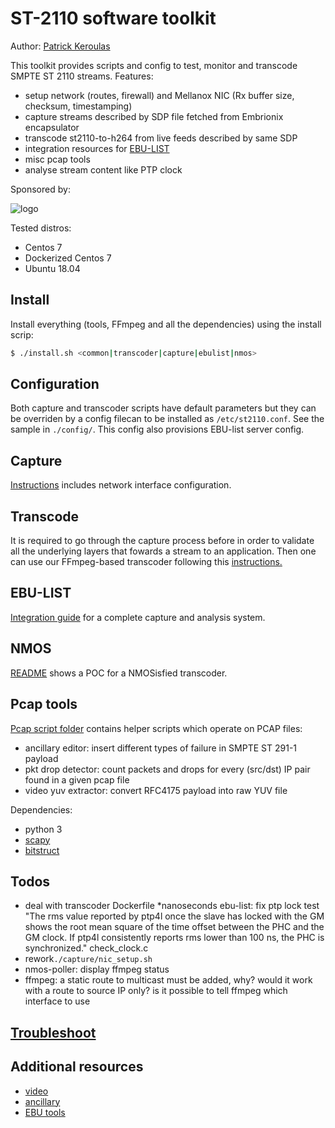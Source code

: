 # ST-2110 software toolkit

Author: [Patrick Keroulas](mailto:patrick.keroulas@radio-canada.ca)

This toolkit provides scripts and config to test, monitor and transcode SMPTE ST 2110 streams.
Features:

* setup network (routes, firewall) and Mellanox NIC (Rx buffer size, checksum, timestamping)
* capture streams described by SDP file fetched from Embrionix encapsulator
* transcode st2110-to-h264 from live feeds described by same SDP
* integration resources for [EBU-LIST](https://tech.ebu.ch/list)
* misc pcap tools
* analyse stream content like PTP clock

Sponsored by:

![logo](https://site-cbc.radio-canada.ca/site/annual-reports/2014-2015/_images/about/services/cbc-radio-canada.png)

Tested distros:
* Centos 7
* Dockerized Centos 7
* Ubuntu 18.04

## Install

Install everything (tools, FFmpeg and all the dependencies) using the install scrip:

```sh
$ ./install.sh <common|transcoder|capture|ebulist|nmos>
```

## Configuration

Both capture and transcoder scripts have default parameters but they can
be overriden by a config filecan to be installed as `/etc/st2110.conf`.
See the sample in `./config/`. This config also provisions EBU-list
server config.

## Capture

[Instructions](https://github.com/pkeroulas/st2110-toolkit/blob/master/capture/README.md) includes network interface configuration.

## Transcode

It is required to go through the capture process before in order to
validate all the underlying layers that fowards a stream to an application.
Then one can use our FFmpeg-based transcoder following this [instructions.](https://github.com/pkeroulas/st2110-toolkit/blob/master/transcoder/README.md)

## EBU-LIST

[Integration guide](https://github.com/pkeroulas/st2110-toolkit/blob/master/ebu-list/README.md) for a complete capture and analysis system.

## NMOS

[README](https://github.com/pkeroulas/st2110-toolkit/blob/master/nmos/README.md) shows a POC for a NMOSisfied transcoder.

## Pcap tools

[Pcap script folder](https://github.com/pkeroulas/st2110-toolkit/blob/master/pcap) contains helper scripts which operate on PCAP files:

* ancillary editor: insert different types of failure in SMPTE ST 291-1 payload
* pkt drop detector: count packets and drops for every (src/dst) IP pair found in a given pcap file
* video yuv extractor: convert RFC4175 payload into raw YUV file

Dependencies:

* python 3
* [scapy](https://scapy.net/)
* [bitstruct](https://pypi.org/project/bitstruct/)

## Todos

* deal with transcoder Dockerfile
*nanoseconds ebu-list: fix ptp lock test
    "The rms value reported by ptp4l once the slave has locked with the GM shows the root mean square of the time offset between the PHC and the GM clock. If ptp4l consistently reports rms lower than 100 ns, the PHC is synchronized."
    check_clock.c
* rework`./capture/nic_setup.sh`
* nmos-poller: display ffmpeg status
* ffmpeg: a static route to multicast must be added, why? would it work
  with a route to source IP only? is it possible to tell ffmpeg which
  interface to use

## [Troubleshoot](./doc/troubleshoot.md)

## Additional resources

* [video](https://github.com/FOXNEOAdvancedTechnology/smpte2110-20-dissector)
* [ancillary](https://github.com/FOXNEOAdvancedTechnology/smpte2110-40-dissector)
* [EBU tools](https://github.com/ebu/smpte2110-analyzer)
